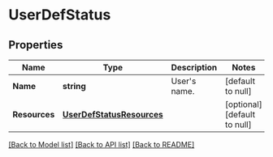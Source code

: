 # UserDefStatus

## Properties
Name | Type | Description | Notes
------------ | ------------- | ------------- | -------------
**Name** | **string** | User&#39;s name. | [default to null]
**Resources** | [**UserDefStatusResources**](user_def_status_resources.md) |  | [optional] [default to null]

[[Back to Model list]](../README.md#documentation-for-models) [[Back to API list]](../README.md#documentation-for-api-endpoints) [[Back to README]](../README.md)


